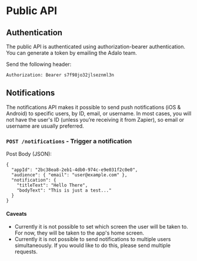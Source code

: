 # Public API

## Authentication

The public API is authenticated using authorization-bearer authentication. You can generate a token by emailing the Adalo team.

Send the following header:

```
Authorization: Bearer s7f98jo32jlseznml3n
```

## Notifications

The notifications API makes it possible to send push notifications (iOS & Android) to specific users, by ID, email, or username. In most cases, you will not have the user's ID (unless you’re receiving it from Zapier), so email or username are usually preferred.

### `POST /notifications` - Trigger a notification

Post Body (JSON):

```
{
  "appId": "2bc38ea8-2eb1-4db0-974c-e9e031f2c0e0",
  "audience": { "email": "user@example.com" },
  "notification": {
    "titleText": "Hello There",
    "bodyText": "This is just a test..."
  }
}
```

#### Caveats

* Currently it is not possible to set which screen the user will be taken to. For now, they will be taken to the app's home screen.
* Currently it is not possible to send notifications to multiple users simultaneously. If you would like to do this, please send multiple requests.
